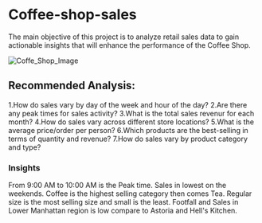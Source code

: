 # Coffee-shop-sales

The main objective of this project is to analyze retail sales data to gain actionable insights that will enhance the performance of the Coffee Shop.

![Coffe_Shop_Image](https://github.com/sharmavivek21/Coffee-shop-sales/assets/118288049/13dd65f7-2845-462d-9085-c1566e27c60b)

## Recommended Analysis:
1.How do sales vary by day of the week and hour of the day?
2.Are there any peak times for sales activity?
3.What is the total sales revenur for each month?
4.How do sales vary across different store locations?
5.What is the average price/order per person?
6.Which products are the best-selling in terms of quantity and revenue?
7.How do sales vary by product category and type?


### Insights
From 9:00 AM to 10:00 AM is the Peak time.
Sales in lowest on the weekends.
Coffee is the highest selling category then comes Tea.
Regular size is the most selling size and small is the least.
Footfall and Sales in Lower Manhattan region is low compare to Astoria and Hell's Kitchen.


